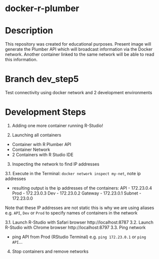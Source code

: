 # docker-r-plumber

# Description

This repository was created for educational purposes. Present image will generate the Plumber API which will broadcast information via the Docker network. Another container linked to the same network will be able to read this information.

# Branch dev_step5

Test connectivity using docker network and 2 development environments

# Development Steps

1. Adding one more container running R-Studio!

2. Launching all containers

* Container with R Plumber API
* Container Network
* 2 Containers with R Studio IDE

3. Inspecting the network to find IP addresses

3.1. Execute in the Terminal: `docker network inspect my-net`, note ip addresses

* resulting output is the ip addresses of the containers:
API - 172.23.0.4
Prod - 172.23.0.3
Dev - 172.23.0.2
Gateway - 172.23.0.1
Subnet - 172.23.0.0

Note that these IP addresses are not static this is why we are using aliases e.g. `API`, `Dev` or `Prod` to specify names of containers in the network

3.1. Launch R-Studio with Safari browser http://localhost:8787
3.2. Launch R-Studio with Chrome browser http://localhost:8797
3.3. Ping network

* ping API from Prod (RStudio Terminal) e.g. `ping 172.23.0.1` or `ping API`...

4. Stop containers and remove networks





